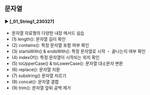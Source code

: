 ####
## 문자열
####
#### ► [_01_String1_230327]
- 문자열 자료형의 다양한 내장 메서드 실습
- (1) length(): 문자열 길이 확인
- (2) contains(): 특정 문자열 포함 여부 확인
- (3) startsWith() & endsWith(): 특정 문자열로 시작 ・ 끝나는지 여부 확인
- (4) indexOf(): 특정 문자열이 시작되는 위치 확인
- (5) toUpperCase() & toLowerCase(): 문자열 대소문자 변환
- (6) replace(): 문자열 치환
- (7) substring() 문자열 자르기
- (8) concat(): 문자열 결합 
- (9) trim(): 문자열 앞뒤 공백 제거
####
